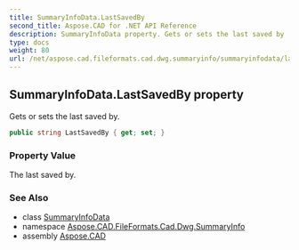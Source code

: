 ```yaml
---
title: SummaryInfoData.LastSavedBy
second_title: Aspose.CAD for .NET API Reference
description: SummaryInfoData property. Gets or sets the last saved by
type: docs
weight: 80
url: /net/aspose.cad.fileformats.cad.dwg.summaryinfo/summaryinfodata/lastsavedby/
---
```

## SummaryInfoData.LastSavedBy property

Gets or sets the last saved by.

```csharp
public string LastSavedBy { get; set; }
```

### Property Value

The last saved by.

### See Also

* class [SummaryInfoData](../)
* namespace [Aspose.CAD.FileFormats.Cad.Dwg.SummaryInfo](../../../aspose.cad.fileformats.cad.dwg.summaryinfo/)
* assembly [Aspose.CAD](../../../)


